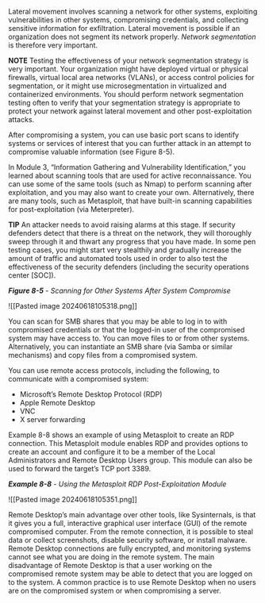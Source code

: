 Lateral movement involves scanning a network for other systems, exploiting vulnerabilities in other systems, compromising credentials, and collecting sensitive information for exfiltration. Lateral movement is possible if an organization does not segment its network properly. _Network segmentation_ is therefore very important.

**NOTE** Testing the effectiveness of your network segmentation strategy is very important. Your organization might have deployed virtual or physical firewalls, virtual local area networks (VLANs), or access control policies for segmentation, or it might use microsegmentation in virtualized and containerized environments. You should perform network segmentation testing often to verify that your segmentation strategy is appropriate to protect your network against lateral movement and other post-exploitation attacks.

After compromising a system, you can use basic port scans to identify systems or services of interest that you can further attack in an attempt to compromise valuable information (see Figure 8-5).

In Module 3, “Information Gathering and Vulnerability Identification,” you learned about scanning tools that are used for active reconnaissance. You can use some of the same tools (such as Nmap) to perform scanning after exploitation, and you may also want to create your own. Alternatively, there are many tools, such as Metasploit, that have built-in scanning capabilities for post-exploitation (via Meterpreter).

**TIP** An attacker needs to avoid raising alarms at this stage. If security defenders detect that there is a threat on the network, they will thoroughly sweep through it and thwart any progress that you have made. In some pen testing cases, you might start very stealthily and gradually increase the amount of traffic and automated tools used in order to also test the effectiveness of the security defenders (including the security operations center [SOC]).

**_Figure 8-5_** _- Scanning for Other Systems After System Compromise_

![[Pasted image 20240618105318.png]]

You can scan for SMB shares that you may be able to log in to with compromised credentials or that the logged-in user of the compromised system may have access to. You can move files to or from other systems. Alternatively, you can instantiate an SMB share (via Samba or similar mechanisms) and copy files from a compromised system.

You can use remote access protocols, including the following, to communicate with a compromised system:

- Microsoft’s Remote Desktop Protocol (RDP)
- Apple Remote Desktop
- VNC
- X server forwarding

Example 8-8 shows an example of using Metasploit to create an RDP connection. This Metasploit module enables RDP and provides options to create an account and configure it to be a member of the Local Administrators and Remote Desktop Users group. This module can also be used to forward the target’s TCP port 3389.

**_Example 8-8_** _-_ _Using the Metasploit RDP Post-Exploitation Module_

![[Pasted image 20240618105351.png]]

Remote Desktop’s main advantage over other tools, like Sysinternals, is that it gives you a full, interactive graphical user interface (GUI) of the remote compromised computer. From the remote connection, it is possible to steal data or collect screenshots, disable security software, or install malware. Remote Desktop connections are fully encrypted, and monitoring systems cannot see what you are doing in the remote system. The main disadvantage of Remote Desktop is that a user working on the compromised remote system may be able to detect that you are logged on to the system. A common practice is to use Remote Desktop when no users are on the compromised system or when compromising a server.

